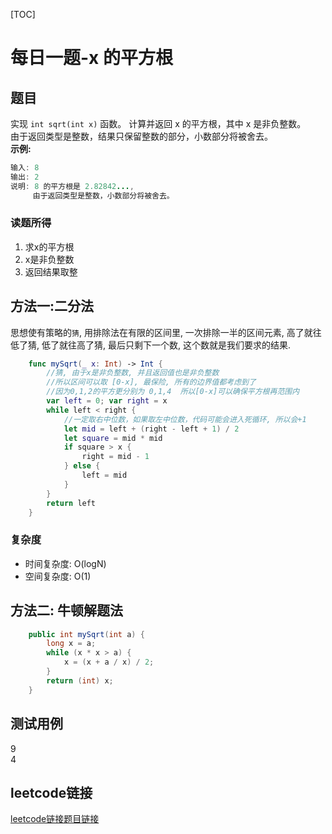[TOC]

# 每日一题-x 的平方根

## 题目
实现 `int sqrt(int x)` 函数。
计算并返回 x 的平方根，其中 x 是非负整数。  
由于返回类型是整数，结果只保留整数的部分，小数部分将被舍去。  
**示例:**  
```java
输入: 8
输出: 2
说明: 8 的平方根是 2.82842..., 
     由于返回类型是整数，小数部分将被舍去。
```

### 读题所得
1. 求x的平方根
2. x是非负整数
3. 返回结果取整

## 方法一:二分法
思想使有策略的`猜`, 用排除法在有限的区间里, 一次排除一半的区间元素, 高了就往低了猜, 低了就往高了猜, 最后只剩下一个数, 这个数就是我们要求的结果. 
```swift
    func mySqrt(_ x: Int) -> Int {
        //猜, 由于x是非负整数, 并且返回值也是非负整数
        //所以区间可以取 [0-x], 最保险, 所有的边界值都考虑到了
        //因为0,1,2的平方更分别为 0,1,4  所以[0-x]可以确保平方根再范围内
        var left = 0; var right = x
        while left < right {
            //一定取右中位数，如果取左中位数，代码可能会进入死循环, 所以会+1
            let mid = left + (right - left + 1) / 2
            let square = mid * mid
            if square > x {
                right = mid - 1
            } else {
                left = mid
            }
        }
        return left
    }
```
### 复杂度
* 时间复杂度: O(logN)
* 空间复杂度: O(1)

## 方法二: 牛顿解题法
```java
    public int mySqrt(int a) {
        long x = a;
        while (x * x > a) {
            x = (x + a / x) / 2;
        }
        return (int) x;
    }
```

## 测试用例
9  
4  

## leetcode链接
[leetcode链接题目链接](https://leetcode-cn.com/problems/sqrtx/)  